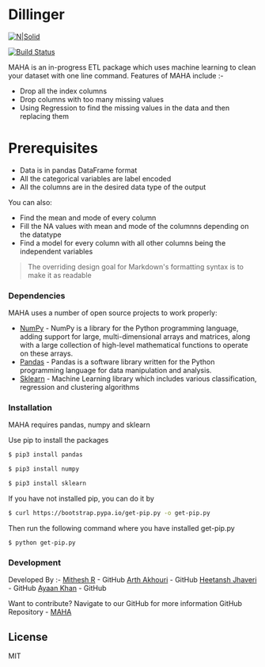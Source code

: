# Dillinger

[![N|Solid](https://cldup.com/dTxpPi9lDf.thumb.png)](https://nodesource.com/products/nsolid)

[![Build Status](https://travis-ci.org/joemccann/dillinger.svg?branch=master)](https://travis-ci.org/joemccann/dillinger)

MAHA is an in-progress ETL package which uses machine learning to clean your dataset with one line command. Features of MAHA include :-

  - Drop all the index columns
  - Drop columns with too many missing values
  - Using Regression to find the missing values in the data and then replacing them

# Prerequisites

  - Data is in pandas DataFrame format
  - All the categorical variables are label encoded
  - All the columns are in the desired data type of the output

You can also:
  - Find the mean and mode of every column
  - Fill the NA values with mean and mode of the columnns depending on the datatype
  - Find a model for every column with all other columns being the independent variables 

> The overriding design goal for Markdown's
> formatting syntax is to make it as readable
### Dependencies

MAHA uses a number of open source projects to work properly:

* [NumPy] - NumPy is a library for the Python programming language, adding support for large, multi-dimensional arrays and matrices, along with a large collection of high-level mathematical functions to operate on these arrays.
* [Pandas] - Pandas is a software library written for the Python programming language for data manipulation and analysis.
* [Sklearn] - Machine Learning library which includes various classification, regression and clustering algorithms

### Installation

MAHA requires pandas, numpy and sklearn

Use pip to install the packages

```sh
$ pip3 install pandas
```
```sh
$ pip3 install numpy
```
```sh
$ pip3 install sklearn
```

If you have not installed pip, you can do it by

```sh
$ curl https://bootstrap.pypa.io/get-pip.py -o get-pip.py
```
Then run the following command where you have installed get-pip.py
```
$ python get-pip.py
```

### Development

Developed By :-
[Mithesh R] - GitHub
[Arth Akhouri] - GitHub
[Heetansh Jhaveri] - GitHub
[Ayaan Khan] - GitHub

Want to contribute? Navigate to our GitHub for more information
GitHub Repository - [MAHA]

License
----

MIT

[//]: # (These are reference links used in the body of this note and get stripped out when the markdown processor does its job. There is no need to format nicely because it shouldn't be seen. Thanks SO - http://stackoverflow.com/questions/4823468/store-comments-in-markdown-syntax)

   [MAHA]: <https://github.com/FlintyTub49/MAHA>
   [NumPy]: <https://numpy.org>
   [Pandas]: <https://pandas.pydata.org>
   [Sklearn]: <https://scikit-learn.org/stable/>
   [Arth Akhouri]: <https://github.com/user/FlintyTub49>
   [Mithesh R]: <https://github.com/user/259-mit>
   [Heetansh Jhaveri]: <https://github.com/user/hjj31>
   [Ayaan Khan]: <https://github.com/user/ayaan-27>

   [PlDb]: <https://github.com/joemccann/dillinger/tree/master/plugins/dropbox/README.md>
   [PlGh]: <https://github.com/joemccann/dillinger/tree/master/plugins/github/README.md>
   [PlGd]: <https://github.com/joemccann/dillinger/tree/master/plugins/googledrive/README.md>
   [PlOd]: <https://github.com/joemccann/dillinger/tree/master/plugins/onedrive/README.md>
   [PlMe]: <https://github.com/joemccann/dillinger/tree/master/plugins/medium/README.md>
   [PlGa]: <https://github.com/RahulHP/dillinger/blob/master/plugins/googleanalytics/README.md>
